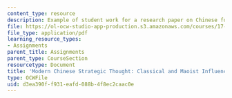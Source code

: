 ```yaml
---
content_type: resource
description: Example of student work for a research paper on Chinese foreign policy.
file: https://ol-ocw-studio-app-production.s3.amazonaws.com/courses/17-408-chinese-foreign-policy-fall-2013/d3ea390ff931eafd088b4f8ec2caac0e_MIT17_408F13_ModrnChinese.pdf
file_type: application/pdf
learning_resource_types:
- Assignments
parent_title: Assignments
parent_type: CourseSection
resourcetype: Document
title: 'Modern Chinese Strategic Thought: Classical and Maoist Influences '
type: OCWFile
uid: d3ea390f-f931-eafd-088b-4f8ec2caac0e
---
```

